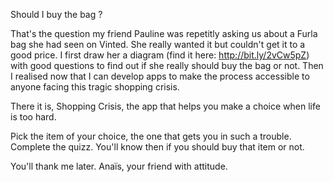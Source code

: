 Should I buy the bag ?

That's the question my friend Pauline was repetitly asking us about a Furla bag she had seen on Vinted. She really wanted it but couldn't get it to a good price.
I first draw her a diagram (find it here: http://bit.ly/2vCw5pZ) with good questions to find out if she really should buy the bag or not. Then I realised now that I can develop apps to make the process accessible to anyone facing this tragic shopping crisis.

There it is, Shopping Crisis, the app that helps you make a choice when life is too hard.

Pick the item of your choice, the one that gets you in such a trouble.
Complete the quizz.
You'll know then if you should buy that item or not.

You'll thank me later.
Anaïs, your friend with attitude.